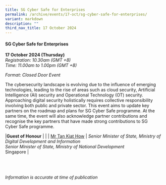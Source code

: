 ```yaml
---
title: SG Cyber Safe for Enterprises
permalink: /archive/events/17-oct/sg-cyber-safe-for-enterprises/
variant: markdown
description: ""
third_nav_title: 17 October 2024
---
```

#### **SG Cyber Safe for Enterprises**

**17 October 2024 (Thursday)**  
*Registration: 10.30am (GMT +8)*
<br>*Time: 11.00am to 1.00pm (GMT +8)*

*Format: Closed Door Event*

The cybersecurity landscape is evolving due to the influence of emerging technologies, leading to the rise of areas such as cloud security, Artificial Intelligence (AI) security and Operational Technology (OT) security. Approaching digital security holistically requires collective responsibility involving both public and private sector. This event aims to update key partners on the roadmap and plans for SG Cyber Safe programme. At the same time, the event will also acknowledge partner contributions and recognise the key partners that have made strong contributions to SG Cyber Safe programme.

|**Guest of Honour**          |                                                              |
| [Mr Tan Kiat How](/speakers/mr-tan-kiat-how/)  | *Senior Minister of State, Ministry of Digital Development and Information* <br>*Senior Minister of State, Ministry of National Development*<br>Singapore     |

<br><br><br>
*Information is accurate at time of publication*